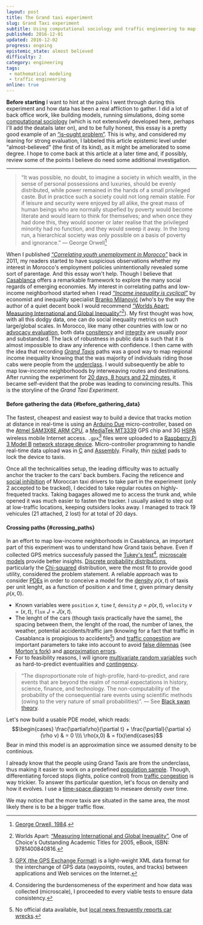 ```yaml
---
layout: post
title: The Grand taxi experiment
slug: Grand Taxi experiment
subtitle: Using computational sociology and traffic engineering to map low-income neighborhoods in Casablanca
published: 2016-12-01
updated: 2016-12-02
progress: ongoing
epistemic_state: almost believed
difficulty: 2
category: engineering
tags:
 - mathematical modeling
 - traffic engineering
online: true
---
```

__Before starting__ I want to hint at the pains I went through during this experiment and how data has been a real affliction to gather. I did a lot of back office work, like building models, running simulations, doing some [computational sociology](https://en.wikipedia.org/wiki/Computational_sociology) (which is not extensively developed here, perhaps I'll add the deatails later on), and to be fully honest, this essay is a pretty good example of an [“is–ought problem”](https://en.wikipedia.org/wiki/Is%E2%80%93ought_problem). This is why, and considered my leaning for strong evaluation, I labbeled this article epistemic level under “almost-believed” (the first of its kind), as it might be ameliorated to some degree. I hope to come back at this article at a later time and, if possibly, review some of the points I believe do need some additional investigation.

----

> “It was possible, no doubt, to imagine a society in which wealth, in the sense of personal possessions and luxuries, should be evenly distributed, while power remained in the hands of a small privileged caste. But in practice such a society could not long remain stable. For if leisure and security were enjoyed by all alike, the great mass of human beings who are normally stupefied by poverty would become literate and would learn to think for themselves; and when once they had done this, they would sooner or later realise that the privileged minority had no function, and they would sweep it away. In the long run, a hierarchical society was only possible on a basis of poverty and ignorance.” &mdash; George Orwell[^orwell poverty]

When I published _[“Correlating youth unemployment in Morocco”](/post/morocco-youth-unemployment)_ back in 2011, my readers started to have suspicious observations whether my interest in Morocco's employment policies unintentionally revealed some sort of parentage. And this essay won't help. Though I believe that [Casablanca](https://en.wikipedia.org/wiki/Casablanca) offers a remarkable framework to explore the many social regards of emerging economies.
My interest in correlating paths and low-income neighborhood started when I read [_“Income inequality is cyclical”_](http://www.nature.com/news/income-inequality-is-cyclical-1.20618) by economist and inequality specialist [Branko Milanović](https://en.wikipedia.org/wiki/Branko_Milanovi%C4%87) (who's by the way the author of a quiet decent book I would recommend [“Worlds Apart: Measuring International and Global Inequality”](http://press.princeton.edu/titles/7946.html)[^worlds_apart]). My first thought was how, with all this dodgy data, one can do social inequality metrics on such large/global scales. In Morocco, like many other countries with low or no [advocacy evaluation](https://en.wikipedia.org/wiki/Advocacy_evaluation), both data [consitency](https://en.wikipedia.org/wiki/Data_consistency) and [integrity](https://en.wikipedia.org/wiki/Data_integrity) are usually poor and substandard. The lack of robustness in public data is such that it is almost impossible to draw any inference with confidence. I then came with the idea that recording [_Grand Taxis_](https://en.wikipedia.org/wiki/Taxicabs_of_Morocco#Grands_Taxis) paths was a good way to map regional income inequality knowing that the was majority of individuals riding those cabs were people from the [underclass](https://en.wikipedia.org/wiki/Underclass). I would subsequently be able to map low-income neighborhoods by interweaving routes and destinations. After running the experiment for [20 days, 8 hours and 22 minutes](#duration), it became self-evident that the probe was leading to convincing results. This is the storyline of the _Grand Taxi Experiment_.

#### Before gathering the data {#before_gathering_data}
The fastest, cheapest and easiest way to build a device that tracks motion at distance in real-time is using an [Arduino Due](https://www.amazon.com/Arduino-org-A000062-Arduino-Due/dp/B00A6C3JN2) micro-controller, based on the [Atmel SAM3X8E ARM CPU](http://www.atmel.com/Images/Atmel-11057-32-bit-Cortex-M3-Microcontroller-SAM3X-SAM3A_Datasheet.pdf), a [MediaTek MT3339](https://www.pololu.com/product/2138) GPS chip and 3G [HSPA](https://en.wikipedia.org/wiki/High_Speed_Packet_Access) wireless mobile Internet access. `.gpx`[^gpx files] files were uploaded to a [Raspberry Pi 3 Model B](https://www.raspberrypi.org/products/raspberry-pi-3-model-b/) [network storage device](https://en.wikipedia.org/wiki/Network-attached_storage). Micro-controller programming to handle real-time data upload was in [C](https://en.wikipedia.org/wiki/C_(programming_language)) and [Assembly](https://en.wikipedia.org/wiki/Assembly_language). Finally, thin [nickel](https://en.wikipedia.org/wiki/Nickel) pads to lock the device to taxis.

Once all the technicalities setup, the leading difficulty was to actually anchor the tracker to the cars' back bumbers. Facing the reticence and [social inhibition](https://en.wikipedia.org/wiki/Social_inhibition#Adulthood) of Moroccan taxi drivers to take part in the experiment (only 2 accepted to be tracked), I decided to take regular routes on highly-frequeted tracks. Taking bagages allowed me to access the trunk and, while opened it was much easier to fasten the tracker. I usually asked to step out at low-traffic locations, keeping outsiders looks away. I managed to track 19 vehicules (21 attached, 2 lost) for at total of 20 days.

#### Crossing paths {#crossing_paths}
In an effort to map low-income neighborhoods in Casablanca, an important part of this experiment was to understand how Grand taxis behave. Even if collected GPS metrics successfuly passed the [Tukey's test](https://en.wikipedia.org/wiki/Tukey%27s_test_of_additivity)[^tests_of_additivity], [microscale models](https://en.wikipedia.org/wiki/Microscale_and_macroscale_models) provide better insights. [Discrete probability distributions](https://en.wikipedia.org/wiki/Probability_distribution#Discrete_probability_distribution), particularly the [Chi-squared](https://en.wikipedia.org/wiki/Chi-squared_distribution) distribution, were the most fit to provide good utility, considered the problem statement.
A reliable approach was to consider [PDEs](https://en.wikipedia.org/wiki/Partial_differential_equation) in order to conceive a model for the [density](https://en.wikipedia.org/wiki/Density) $\rho(x,t)$ of taxis per unit lenght, as a function of position $x$ and time $t$, given primary density $\rho(x, 0)$.
* Known variables were `position` $x$, `time` $t$, `density` $\rho = \rho(x,t)$, `velocity` $v = (x,t)$, `flux` $J = J(x,t)$.
* The lenght of the cars (though taxis practically have the same), the spacing between them, the lenght of the road, the number of lanes, the weather, potential accidents/traffic jam (knowing for a fact that traffic in Casablanca is propigious to accidents[^casablanca accidents]) and [traffic congestion](https://en.wikipedia.org/wiki/Traffic_congestion) are important parameters to take into account to avoid [false dilemnas](https://en.wikipedia.org/wiki/False_dilemma) (see [Morton's fork](https://en.wikipedia.org/wiki/Morton%27s_fork)) and [approximation errors](https://en.wikipedia.org/wiki/Approximation_error).
* For to feasibility reasons, I will ignore [multivariate random variables](https://en.wikipedia.org/wiki/Multivariate_random_variable) such as hard-to-predict eventualities and [contingency](https://en.wikipedia.org/wiki/Contingency_(philosophy)).
> “The disproportionate role of high-profile, hard-to-predict, and rare events that are beyond the realm of normal expectations in history, science, finance, and technology. The non-computability of the probability of the consequential rare events using scientific methods (owing to the very nature of small probabilities)”.
  &mdash; See [Black swan theory](https://en.wikipedia.org/wiki/Black_swan_theory).

Let's now build a usable PDE model, which reads:
$$\begin{cases} \frac{\partial\rho}{\partial t} + \frac{\partial}{\partial x}(\rho v) & = 0 \\\\ \rho(x,0) & = f(x)\end{cases}$$ Bear in mind this model is an approximation since we assumed density to be continious.

I already know that the people using Grand Taxis are from the underclass, thus making it easier to work on a predefined [population sample](https://en.wikipedia.org/wiki/Sample_(statistics)). Though, differentiating forced stops (lights, police control) from [traffic congestion](https://en.wikipedia.org/wiki/Traffic_congestion) is way trickier. To answer ths particular question, let's focus on density and how it evolves. I use a [time-space diagram](http://www.webpages.uidaho.edu/niatt_labmanual/chapters/trafficflowtheory/theoryandconcepts/TimeSpaceDiagram.htm) to meseare density over time.

We may notice that the more taxis are situated in the same area, the most likely there is to be a bigger traffic flow.

[^opposing social order]: [Eugene V. Debs](https://en.wikipedia.org/wiki/Eugene_V._Debs), _“Labor and Freedom”_  was an American union leader, one of the founding members of the Industrial Workers of the World (IWW or the Wobblies), and five times the candidate of the Socialist Party of America for President of the United States.[3] Through his presidential candidacies, as well as his work with labor movements, Debs eventually became one of the best-known socialists living in the United States. Early in his political career, Debs was a member of the Democratic Party. He was elected as a Democrat to the Indiana General Assembly in 1884. After working with several smaller unions, including the Brotherhood of Locomotive Firemen, Debs was instrumental in the founding of the American Railway Union (ARU), one of the nation's first industrial unions. After workers at the Pullman Palace Car Company organized a wildcat strike over pay cuts in the summer of 1894, Debs signed many into the ARU. He called a boycott of the ARU against handling trains with Pullman cars, in what became the nationwide Pullman Strike, affecting most lines west of Detroit, and more than 250,000 workers in 27 states. To keep the mail running, President Grover Cleveland used the United States Army to break the strike. As a leader of the ARU, Debs was convicted of federal charges for defying a court injunction against the strike and served six months in prison.
[^orwell poverty]: [George Orwell, 1984](https://en.wikipedia.org/wiki/Nineteen_Eighty-Four).
[^worlds_apart]: Worlds Apart:
[“Measuring International and Global Inequality”](http://press.princeton.edu/titles/7946.html), One of Choice's Outstanding Academic Titles for 2005, eBook, ISBN: 9781400840816.
[^gpx files]: [GPX (the GPS Exchange Format)](http://www.topografix.com/gpx.asp) is a light-weight XML data format for the interchange of GPS data (waypoints, routes, and tracks) between applications and Web services on the Internet.
[^tests_of_additivity]: Considering the burdensomeness of the experiment and how data was collected (microscale), I proceeded to every viable tests to ensure data consistency.
[^casablanca accidents]: No official data available, but [local news frequently reports car wrecks](https://www.google.com/search?q=accident+casablanca).